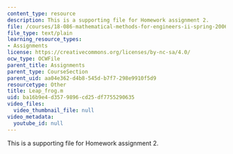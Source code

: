 ```yaml
---
content_type: resource
description: This is a supporting file for Homework assignment 2.
file: /courses/18-086-mathematical-methods-for-engineers-ii-spring-2006/ba16b9e4d3579896cd25df7755290635_Leap_frog.m
file_type: text/plain
learning_resource_types:
- Assignments
license: https://creativecommons.org/licenses/by-nc-sa/4.0/
ocw_type: OCWFile
parent_title: Assignments
parent_type: CourseSection
parent_uid: aa04e362-d4b8-545d-b7f7-298e9910f5d9
resourcetype: Other
title: Leap_frog.m
uid: ba16b9e4-d357-9896-cd25-df7755290635
video_files:
  video_thumbnail_file: null
video_metadata:
  youtube_id: null
---
```

This is a supporting file for Homework assignment 2.